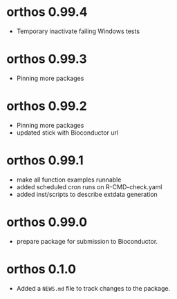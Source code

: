 # orthos 0.99.4

- Temporary inactivate failing Windows tests

# orthos 0.99.3

- Pinning more packages

# orthos 0.99.2

- Pinning more packages
- updated stick with Bioconductor url

# orthos 0.99.1

- make all function examples runnable
- added scheduled cron runs on R-CMD-check.yaml
- added inst/scripts to describe extdata generation

# orthos 0.99.0

- prepare package for submission to Bioconductor.

# orthos 0.1.0

- Added a `NEWS.md` file to track changes to the package.
